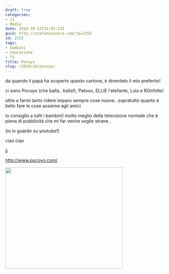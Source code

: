```yaml
---
draft: true
categories:
- JJ
- Media
date: 2010-10-12T14:01:13Z
guid: http://stefanocecere.com/?p=2255
id: 2255
tags:
- bambini
- educazione
- TV
title: Pocoyo
slug: /2010/10/pocoyo/
---
```


da quando il papà ha scoperto questo cartone, è diventato il mio preferito!
  
ci sono Pocoyo (che balla.. balla!), Patooo, ELLIE l'elefante, Lula e ROnfotto!

oltre a farmi tanto ridere imparo sempre cose nuove.. sopratutto quanto è bello fare le cose assieme agli amici

lo consiglio a tutti i bambini! molto meglio della televisione normale che è piena di pubblicità che mi far venire voglie strane..

(io lo guardo su youtube!)

ciao ciao
  
jj

<http://www.pocoyo.com/>
  
[<img class="aligncenter size-medium wp-image-2256" title="pocoyo" alt="" src="http://stefanocecere.com/wp-content/uploads/sites/3/2010/10/pocoyo-370x320.jpg" width="370" height="320" />](http://www.pocoyo.com/)